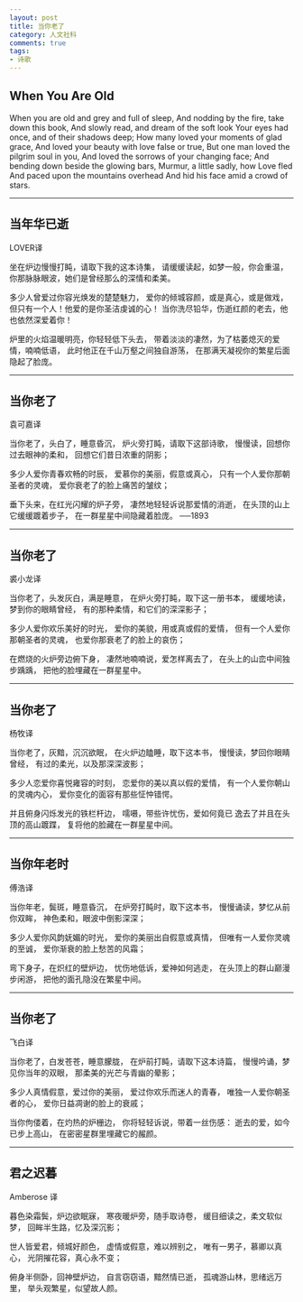 ```yaml
---
layout: post
title: 当你老了
category: 人文社科
comments: true
tags: 
- 诗歌
---
```


## When You Are Old

When you are old and grey and full of sleep,
And nodding by the fire, take down this book,
And slowly read, and dream of the soft look
Your eyes had once, and of their shadows deep;
How many loved your moments of glad grace,
And loved your beauty with love false or true,
But one man loved the pilgrim soul in you,
And loved the sorrows of your changing face;
And bending down beside the glowing bars,
Murmur, a little sadly, how Love fled
And paced upon the mountains overhead
And hid his face amid a crowd of stars.

<!-- more -->

---

## 当年华已逝

LOVER译

坐在炉边慢慢打盹，请取下我的这本诗集，
请缓缓读起，如梦一般，你会重温，
你那脉脉眼波，她们是曾经那么的深情和柔美。

多少人曾爱过你容光焕发的楚楚魅力，
爱你的倾城容颜，或是真心，或是做戏，
但只有一个人！他爱的是你圣洁虔诚的心！
当你洗尽铅华，伤逝红颜的老去，他也依然深爱着你！

炉里的火焰温暖明亮，你轻轻低下头去，
带着淡淡的凄然，为了枯萎熄灭的爱情，喃喃低语，
此时他正在千山万壑之间独自游荡，
在那满天凝视你的繁星后面隐起了脸庞。

---

## 当你老了

袁可嘉译

当你老了，头白了，睡意昏沉，
炉火旁打盹，请取下这部诗歌，
慢慢读，回想你过去眼神的柔和，
回想它们昔日浓重的阴影；

多少人爱你青春欢畅的时辰，
爱慕你的美丽，假意或真心，
只有一个人爱你那朝圣者的灵魂，
爱你衰老了的脸上痛苦的皱纹；

垂下头来，在红光闪耀的炉子旁，
凄然地轻轻诉说那爱情的消逝，
在头顶的山上它缓缓踱着步子，
在一群星星中间隐藏着脸庞。
──1893

---

## 当你老了

裘小龙译

当你老了，头发灰白，满是睡意，
在炉火旁打盹，取下这一册书本，
缓缓地读，梦到你的眼睛曾经，
有的那种柔情，和它们的深深影子；

多少人爱你欢乐美好的时光，
爱你的美貌，用或真或假的爱情，
但有一个人爱你那朝圣者的灵魂，
也爱你那衰老了的脸上的哀伤；

在燃烧的火炉旁边俯下身，
凄然地喃喃说，爱怎样离去了，
在头上的山峦中间独步踽踽，
把他的脸埋藏在一群星星中。

---

## 当你老了

杨牧译

当你老了，灰黯，沉沉欲眠，
在火炉边瞌睡，取下这本书，
慢慢读，梦回你眼睛曾经，
有过的柔光，以及那深深波影；

多少人恋爱你喜悦雍容的时刻，
恋爱你的美以真以假的爱情，
有一个人爱你朝山的灵魂内心，
爱你变化的面容有那些怔忡错愕。

并且俯身闪烁发光的铁栏杆边，
嚅嗫，带些许忧伤，爱如何竟已
逸去了并且在头顶的高山踱蹀，
复将他的脸藏在一群星星中间。

---

## 当你年老时

傅浩译

当你年老，鬓斑，睡意昏沉，
在炉旁打盹时，取下这本书，
慢慢诵读，梦忆从前你双眸，
神色柔和，眼波中倒影深深；

多少人爱你风韵妩媚的时光，
爱你的美丽出自假意或真情，
但唯有一人爱你灵魂的至诚，
爱你渐衰的脸上愁苦的风霜；

弯下身子，在炽红的壁炉边，
忧伤地低诉，爱神如何逃走，
在头顶上的群山巅漫步闲游，
把他的面孔隐没在繁星中间。

---

## 当你老了

飞白译

当你老了，白发苍苍，睡意朦胧，
在炉前打盹，请取下这本诗篇，
慢慢吟诵，梦见你当年的双眼，
那柔美的光芒与青幽的晕影；

多少人真情假意，爱过你的美丽，
爱过你欢乐而迷人的青春，
唯独一人爱你朝圣者的心，
爱你日益凋谢的脸上的衰戚；

当你佝偻着，在灼热的炉栅边，
你将轻轻诉说，带着一丝伤感：
逝去的爱，如今已步上高山，
在密密星群里埋藏它的赧颜。

---

## 君之迟暮

Amberose 译

暮色染霜鬓，炉边欲眠寐，
寒夜暖炉旁，随手取诗卷，
缓目细读之，柔文软似梦，
回眸半生路，忆及深沉影；

世人皆爱君，倾城好颜色，
虚情或假意，难以辨别之，
唯有一男子，慕卿以真心，
光阴摧花容，真心永不变；

俯身半侧卧，回神壁炉边，
自言窃窃语，黯然情已逝，
孤魂游山林，思绪远万里，
举头观繁星，似望故人颜。
